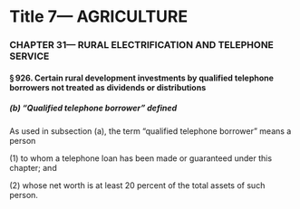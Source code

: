 
# Title 7— AGRICULTURE
### CHAPTER 31— RURAL ELECTRIFICATION AND TELEPHONE SERVICE
#### § 926. Certain rural development investments by qualified telephone borrowers not treated as dividends or distributions
##### (b) “Qualified telephone borrower” defined

As used in subsection (a), the term “qualified telephone borrower” means a person

(1) to whom a telephone loan has been made or guaranteed under this chapter; and

(2) whose net worth is at least 20 percent of the total assets of such person.

